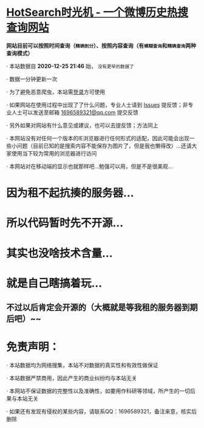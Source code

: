 # [HotSearch时光机 - 一个微博历史热搜查询网站](http://www.wblsrs.top/)

**网站目前可以按照时间查询（`精确到分`）、按照内容查询（有`模糊查询`和`精确查询`两种查询模式）**

· 本站数据自 **2020-12-25 21:46** 始， `没有更早的数据了`

· 数据一分钟更新一次

· 为了避免恶意爬虫，本站需[登录](http://www.wblsrs.top/login/)方可使用

· 如果网站在使用过程中出现了了什么问题，专业人士请到 [Issues](https://github.com/sleepyyoung/WBHotSearch/issues) 提反馈；非专业人士可以发送至邮箱 1696589321@qq.com 提交反馈

· 另外如果对网站有什么意见或建议，也可以去提反馈；方法同上

· 本网站没有对任何一个版本的IE浏览器进行任何形式的适配，因此可能会出现一些小问题（目前已知的是搜索内容不能保存为图片了，但是我也懒得改）...还请大家使用当下较为常用的浏览器进行访问

· 本网站对在移动端的显示也就那样吧...勉强可以用，但是不是很美观...



# 因为租不起抗揍的服务器...

# 所以代码暂时先不开源...

# 其实也没啥技术含量...

# 就是自己瞎搞着玩...

## 不过以后肯定会开源的（大概就是等我租的服务器到期后吧）~~




# 免责声明：
· 本站数据均为网络搜集，本站不对数据的真实性和有效性做保证

· 本站数据严禁商用，因此产生的商业纠纷均与本站无关

· 本网站不保证数据的完整性以及准确性，如要用作科研等领域，所产生的一切后果与本站无关

· 如果还有发现有侵权的某些内容，请联系QQ：1696589321，备注来意，核实后删除



